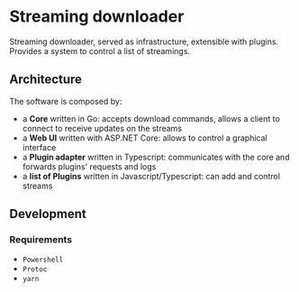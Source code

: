 # Streaming downloader

Streaming downloader, served as infrastructure, extensible with plugins.  
Provides a system to control a list of streamings.

## Architecture

The software is composed by:
- a **Core** written in Go: accepts download commands, allows a client to connect to receive updates on the streams
- a **Web UI** written with ASP.NET Core: allows to control a graphical interface
- a **Plugin adapter** written in Typescript: communicates with the core and forwards plugins' requests and logs
- a **list of Plugins** written in Javascript/Typescript: can add and control streams

## Development
### Requirements

- `Powershell`
- `Protoc`
- `yarn`